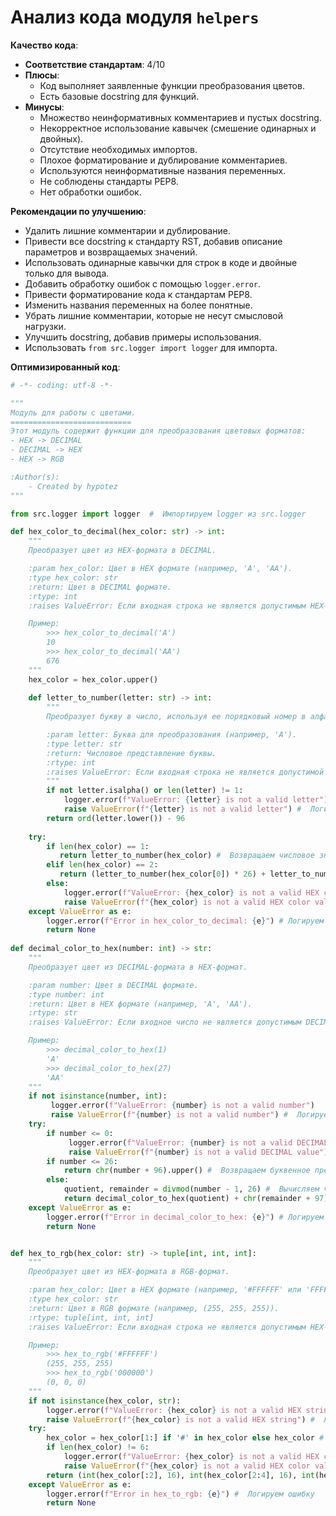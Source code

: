 # Анализ кода модуля `helpers`

**Качество кода**:

*   **Соответствие стандартам**: 4/10
*   **Плюсы**:
    *   Код выполняет заявленные функции преобразования цветов.
    *   Есть базовые docstring для функций.
*   **Минусы**:
    *   Множество неинформативных комментариев и пустых docstring.
    *   Некорректное использование кавычек (смешение одинарных и двойных).
    *   Отсутствие необходимых импортов.
    *   Плохое форматирование и дублирование комментариев.
    *   Используются неинформативные названия переменных.
    *   Не соблюдены стандарты PEP8.
    *   Нет обработки ошибок.

**Рекомендации по улучшению**:

*   Удалить лишние комментарии и дублирование.
*   Привести все docstring к стандарту RST, добавив описание параметров и возвращаемых значений.
*   Использовать одинарные кавычки для строк в коде и двойные только для вывода.
*   Добавить обработку ошибок с помощью `logger.error`.
*   Привести форматирование кода к стандартам PEP8.
*   Изменить названия переменных на более понятные.
*   Убрать лишние комментарии, которые не несут смысловой нагрузки.
*   Улучшить docstring, добавив примеры использования.
*   Использовать `from src.logger import logger` для импорта.

**Оптимизированный код**:

```python
# -*- coding: utf-8 -*-

"""
Модуль для работы с цветами.
===========================
Этот модуль содержит функции для преобразования цветовых форматов:
- HEX -> DECIMAL
- DECIMAL -> HEX
- HEX -> RGB

:Author(s):
    - Created by hypotez
"""

from src.logger import logger  #  Импортируем logger из src.logger

def hex_color_to_decimal(hex_color: str) -> int:
    """
    Преобразует цвет из HEX-формата в DECIMAL.

    :param hex_color: Цвет в HEX формате (например, 'A', 'AA').
    :type hex_color: str
    :return: Цвет в DECIMAL формате.
    :rtype: int
    :raises ValueError: Если входная строка не является допустимым HEX-значением.

    Пример:
        >>> hex_color_to_decimal('A')
        10
        >>> hex_color_to_decimal('AA')
        676
    """
    hex_color = hex_color.upper()
    
    def letter_to_number(letter: str) -> int:
        """
        Преобразует букву в число, используя ее порядковый номер в алфавите.

        :param letter: Буква для преобразования (например, 'A').
        :type letter: str
        :return: Числовое представление буквы.
        :rtype: int
        :raises ValueError: Если входная строка не является допустимой буквой.
        """
        if not letter.isalpha() or len(letter) != 1:
            logger.error(f"ValueError: {letter} is not a valid letter")
            raise ValueError(f"{letter} is not a valid letter") #  Логируем ошибку и поднимаем исключение ValueError
        return ord(letter.lower()) - 96
    
    try:
        if len(hex_color) == 1:
           return letter_to_number(hex_color) #  Возвращаем числовое значение буквы, если длина HEX-кода равна 1
        elif len(hex_color) == 2:
           return (letter_to_number(hex_color[0]) * 26) + letter_to_number(hex_color[1]) #  Возвращаем числовое значение, если длина HEX-кода равна 2
        else:
            logger.error(f"ValueError: {hex_color} is not a valid HEX color value")
            raise ValueError(f"{hex_color} is not a valid HEX color value") #  Логируем ошибку и поднимаем исключение ValueError
    except ValueError as e:
        logger.error(f"Error in hex_color_to_decimal: {e}") # Логируем ошибку
        return None
    
def decimal_color_to_hex(number: int) -> str:
    """
    Преобразует цвет из DECIMAL-формата в HEX-формат.

    :param number: Цвет в DECIMAL формате.
    :type number: int
    :return: Цвет в HEX формате (например, 'A', 'AA').
    :rtype: str
    :raises ValueError: Если входное число не является допустимым DECIMAL-значением.

    Пример:
        >>> decimal_color_to_hex(1)
        'A'
        >>> decimal_color_to_hex(27)
        'AA'
    """
    if not isinstance(number, int):
         logger.error(f"ValueError: {number} is not a valid number")
         raise ValueError(f"{number} is not a valid number") #  Логируем ошибку и поднимаем исключение ValueError
    try:
        if number <= 0:
             logger.error(f"ValueError: {number} is not a valid DECIMAL value")
             raise ValueError(f"{number} is not a valid DECIMAL value") #  Логируем ошибку и поднимаем исключение ValueError
        if number <= 26:
            return chr(number + 96).upper() #  Возвращаем буквенное представление, если число меньше или равно 26
        else:
            quotient, remainder = divmod(number - 1, 26) #  Вычисляем частное и остаток от деления
            return decimal_color_to_hex(quotient) + chr(remainder + 97).upper() #  Рекурсивно вызываем функцию и конкатенируем результат
    except ValueError as e:
        logger.error(f"Error in decimal_color_to_hex: {e}") # Логируем ошибку
        return None


def hex_to_rgb(hex_color: str) -> tuple[int, int, int]:
    """
    Преобразует цвет из HEX-формата в RGB-формат.

    :param hex_color: Цвет в HEX формате (например, '#FFFFFF' или 'FFFFFF').
    :type hex_color: str
    :return: Цвет в RGB формате (например, (255, 255, 255)).
    :rtype: tuple[int, int, int]
    :raises ValueError: Если входная строка не является допустимым HEX-значением.

    Пример:
        >>> hex_to_rgb('#FFFFFF')
        (255, 255, 255)
        >>> hex_to_rgb('000000')
        (0, 0, 0)
    """
    if not isinstance(hex_color, str):
        logger.error(f"ValueError: {hex_color} is not a valid HEX string")
        raise ValueError(f"{hex_color} is not a valid HEX string") #  Логируем ошибку и поднимаем исключение ValueError
    try:
        hex_color = hex_color[1:] if '#' in hex_color else hex_color #  Удаляем символ "#", если он присутствует
        if len(hex_color) != 6:
            logger.error(f"ValueError: {hex_color} is not a valid HEX color value")
            raise ValueError(f"{hex_color} is not a valid HEX color value") #  Логируем ошибку и поднимаем исключение ValueError
        return (int(hex_color[:2], 16), int(hex_color[2:4], 16), int(hex_color[4:], 16)) #  Возвращаем кортеж из RGB значений
    except ValueError as e:
        logger.error(f"Error in hex_to_rgb: {e}") #  Логируем ошибку
        return None
```